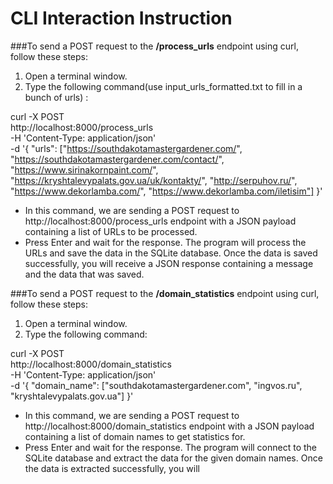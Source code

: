 # CLI Interaction Instruction

###To send a POST request to the **/process_urls** endpoint using curl, follow these steps:

1. Open a terminal window.
2. Type the following command(use input_urls_formatted.txt to fill in a bunch of urls) :

curl -X POST \
  http://localhost:8000/process_urls \
   -H 'Content-Type: application/json' \
   -d '{ 
       "urls": ["https://southdakotamastergardener.com/", "https://southdakotamastergardener.com/contact/", "https://www.sirinakornpaint.com/", "https://kryshtalevypalats.gov.ua/uk/kontakty/", "http://serpuhov.ru/", "https://www.dekorlamba.com/", "https://www.dekorlamba.com/iletisim"]
    }'

- In this command, we are sending a POST request to http://localhost:8000/process_urls endpoint with a JSON payload containing a list of URLs to be processed.
- Press Enter and wait for the response. The program will process the URLs and save the data in the SQLite database. Once the data is saved successfully, you will receive a JSON response containing a message and the data that was saved.

###To send a POST request to the **/domain_statistics** endpoint using curl, follow these steps:

1. Open a terminal window.
2. Type the following command:

curl -X POST \
  http://localhost:8000/domain_statistics \
  -H 'Content-Type: application/json' \
  -d '{
        "domain_name": ["southdakotamastergardener.com", "ingvos.ru", "kryshtalevypalats.gov.ua"]
     }'
     
- In this command, we are sending a POST request to http://localhost:8000/domain_statistics endpoint with a JSON payload containing a list of domain names to get statistics for.
- Press Enter and wait for the response. The program will connect to the SQLite database and extract the data for the given domain names. Once the data is extracted successfully, you will
